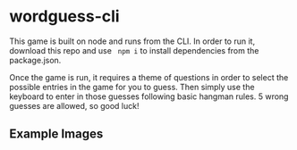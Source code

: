 # wordguess-cli

This game is built on node and runs from the CLI. In order to run it, download this repo and use ` npm i` to install dependencies from the package.json. 

Once the game is run, it requires a theme of questions in order to select the possible entries in the game for you to guess. Then simply use the keyboard to enter in those guesses following basic hangman rules. 5 wrong guesses are allowed, so good luck!

## Example Images